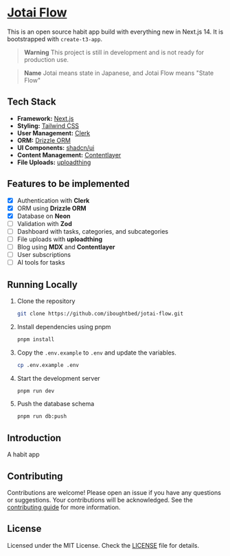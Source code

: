 # [Jotai Flow](https://jotai-flow.vercel.app)

This is an open source habit app build with everything new in Next.js 14. It is bootstrapped with `create-t3-app`.

<!-- [![Jotai Flow](./public/og.png)](https://jotai-flow.vercel.app/) -->

> **Warning**
> This project is still in development and is not ready for production use.

> **Name**
> Jotai means state in Japanese, and Jotai Flow means "State Flow"

## Tech Stack

- **Framework:** [Next.js](https://nextjs.org)
- **Styling:** [Tailwind CSS](https://tailwindcss.com)
- **User Management:** [Clerk](https://clerk.com)
- **ORM:** [Drizzle ORM](https://orm.drizzle.team)
- **UI Components:** [shadcn/ui](https://ui.shadcn.com)
- **Content Management:** [Contentlayer](https://www.contentlayer.dev)
- **File Uploads:** [uploadthing](https://uploadthing.com)

## Features to be implemented

- [x] Authentication with **Clerk**
- [x] ORM using **Drizzle ORM**
- [x] Database on **Neon**
- [ ] Validation with **Zod**
- [ ] Dashboard with tasks, categories, and subcategories
- [ ] File uploads with **uploadthing**
- [ ] Blog using **MDX** and **Contentlayer**
- [ ] User subscriptions
- [ ] AI tools for tasks

## Running Locally

1. Clone the repository

   ```bash
   git clone https://github.com/iboughtbed/jotai-flow.git
   ```

2. Install dependencies using pnpm

   ```bash
   pnpm install
   ```

3. Copy the `.env.example` to `.env` and update the variables.

   ```bash
   cp .env.example .env
   ```

4. Start the development server

   ```bash
   pnpm run dev
   ```

5. Push the database schema

   ```bash
   pnpm run db:push
   ```

## Introduction

A habit app

## Contributing

Contributions are welcome! Please open an issue if you have any questions or suggestions. Your contributions will be acknowledged. See the [contributing guide](./CONTRIBUTING.md) for more information.

## License

Licensed under the MIT License. Check the [LICENSE](./LICENSE.md) file for details.

